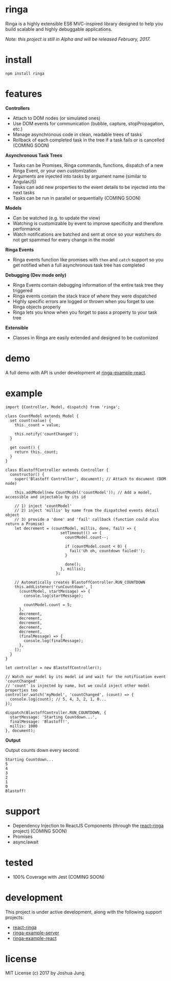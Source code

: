 # ringa

Ringa is a highly extensible ES6 MVC-inspired library designed to help you build scalable and highly debuggable applications.

*Note: this project is still in Alpha and will be released February, 2017.*

# install

    npm install ringa

# features

**Controllers**

* Attach to DOM nodes (or simulated ones)
* Use DOM events for communication (bubble, capture, stopPropagation, etc.)
* Manage asynchronous code in clean, readable trees of tasks
* Rollback of each completed task in the tree if a task fails or is cancelled (COMING SOON)

**Asynchronous Task Trees**

* Tasks can be Promises, Ringa commands, functions, dispatch of a new Ringa Event, or your own customization
* Arguments are injected into tasks by argument name (similar to AngularJS)
* Tasks can add new properties to the event details to be injected into the next tasks
* Tasks can be run in parallel or sequentially (COMING SOON)

**Models**

* Can be watched (e.g. to update the view)
* Watching is customizable by event to improve specificity and therefore performance
* Watch notifications are batched and sent at once so your watchers do not get spammed for every change in the model

**Ringa Events**

* Ringa events function like promises with `then` and `catch` support so you get notified when a full asynchronous task tree has completed

**Debugging (Dev mode only)**

* Ringa Events contain debugging information of the entire task tree they triggered
* Ringa events contain the stack trace of where they were dispatched
* Highly specific errors are logged or thrown when you forget to use Ringa objects properly
* Ringa lets you know when you forget to pass a property to your task tree

**Extensible**

* Classes in Ringa are easily extended and designed to be customized

# demo

A full demo with API is under development at [ringa-example-react](https://github.com/jung-digital/ringa-example-react).

# example

    import {Controller, Model, dispatch} from 'ringa';

    class CountModel extends Model {
      set count(value) {
        this._count = value;
        
        this.notify('countChanged');
      }
      
      get count() {
        return this._count;
      }
    }
    
    class BlastoffController extends Controller {
      constructor() {
        super('Blastoff Controller', document); // Attach to document (DOM node)

        this.addModel(new CountModel('countModel')); // Add a model, accessible and injectable by its id

        // 1) inject 'countModel'
        // 2) inject 'millis' by name from the dispatched events detail object
        // 3) provide a 'done' and 'fail' callback (function could also return a Promise)
        let decrement = (countModel, millis, done, fail) => {
                            setTimeout(() => {
                              countModel.count--;

                              if (countModel.count < 0) {
                                fail('Uh oh, countdown failed!');
                              }

                              done();
                            }, millis);
                          };

        // Automatically creates BlastoffController.RUN_COUNTDOWN
        this.addListener('runCountdown', [
          (countModel, startMessage) => {
            console.log(startMessage);

            countModel.count = 5;
          },
          decrement,
          decrement,
          decrement,
          decrement,
          decrement,
          (finalMessage) => {
            console.log(finalMessage);
          },
        ]);
      }
    }
    
    let controller = new BlastoffController();

    // Watch our model by its model id and wait for the notification event 'countChanged'
    // 'count' is injected by name, but we could inject other model properties too
    controller.watch('myModel', 'countChanged', (count) => {
      console.log(count); // 5, 4, 3, 2, 1, 0...
    });

    dispatch(BlastoffController.RUN_COUNTDOWN, {
      startMessage: 'Starting Countdown...',
      finalMessage: 'Blastoff!',
      millis: 1000
    }, document);

**Output**

Output counts down every second:

    Starting Countdown...
    5
    4
    3
    2
    1
    0
    Blastoff!

# support

* Dependency Injection to ReactJS Components (through the [react-ringa](https://github.com/jung-digital/react-ringa) project) (COMING SOON)
* Promises
* async/await

# tested

* 100% Coverage with Jest (COMING SOON)

# development

This project is under active development, along with the following support projects:

* [react-ringa](https://github.com/jung-digital/react-ringa)
* [ringa-example-server](https://github.com/jung-digital/ringa-example-server)
* [ringa-example-react](https://github.com/jung-digital/ringa-example-react)

# license

MIT License (c) 2017 by Joshua Jung
